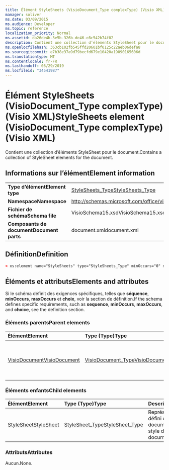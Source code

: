 ```yaml
---
title: Élément StyleSheets (VisioDocument_Type complexType) (Visio XML)
manager: soliver
ms.date: 03/09/2015
ms.audience: Developer
ms.topic: reference
localization_priority: Normal
ms.assetid: da26de4b-3e5b-326b-de46-e8c542b74f02
description: Contient une collection d’éléments StyleSheet pour le document.
ms.openlocfilehash: 363cb102fb545ffd20601bf0125c22aeb06defa8
ms.sourcegitcommit: e7b38e37a9d79becfd679e10420a19890165606d
ms.translationtype: MT
ms.contentlocale: fr-FR
ms.lasthandoff: 05/29/2019
ms.locfileid: "34541987"
---
```

# <a name="stylesheets-element-visiodocument_type-complextype-visio-xml"></a><span data-ttu-id="16338-103">Élément StyleSheets (VisioDocument_Type complexType) (Visio XML)</span><span class="sxs-lookup"><span data-stu-id="16338-103">StyleSheets element (VisioDocument_Type complexType) (Visio XML)</span></span>

<span data-ttu-id="16338-104">Contient une collection d’éléments StyleSheet pour le document.</span><span class="sxs-lookup"><span data-stu-id="16338-104">Contains a collection of StyleSheet elements for the document.</span></span>
  
## <a name="element-information"></a><span data-ttu-id="16338-105">Informations sur l’élément</span><span class="sxs-lookup"><span data-stu-id="16338-105">Element information</span></span>

|||
|:-----|:-----|
|<span data-ttu-id="16338-106">**Type d’élément**</span><span class="sxs-lookup"><span data-stu-id="16338-106">**Element type**</span></span> <br/> |[<span data-ttu-id="16338-107">StyleSheets_Type</span><span class="sxs-lookup"><span data-stu-id="16338-107">StyleSheets_Type</span></span>](stylesheets_type-complextypevisio-xml.md) <br/> |
|<span data-ttu-id="16338-108">**Namespace**</span><span class="sxs-lookup"><span data-stu-id="16338-108">**Namespace**</span></span> <br/> |http://schemas.microsoft.com/office/visio/2012/main  <br/> |
|<span data-ttu-id="16338-109">**Fichier de schéma**</span><span class="sxs-lookup"><span data-stu-id="16338-109">**Schema file**</span></span> <br/> |<span data-ttu-id="16338-110">VisioSchema15.xsd</span><span class="sxs-lookup"><span data-stu-id="16338-110">VisioSchema15.xsd</span></span>  <br/> |
|<span data-ttu-id="16338-111">**Composants de document**</span><span class="sxs-lookup"><span data-stu-id="16338-111">**Document parts**</span></span> <br/> |<span data-ttu-id="16338-112">document.xml</span><span class="sxs-lookup"><span data-stu-id="16338-112">document.xml</span></span>  <br/> |
   
## <a name="definition"></a><span data-ttu-id="16338-113">Définition</span><span class="sxs-lookup"><span data-stu-id="16338-113">Definition</span></span>

```XML
< xs:element name="StyleSheets" type="StyleSheets_Type" minOccurs="0" maxOccurs="1" ></xs:element >
```

## <a name="elements-and-attributes"></a><span data-ttu-id="16338-114">Éléments et attributs</span><span class="sxs-lookup"><span data-stu-id="16338-114">Elements and attributes</span></span>

<span data-ttu-id="16338-115">Si le schéma définit des exigences spécifiques, telles que **séquence**, **minOccurs**, **maxOccurs** et **choix**, voir la section de définition.</span><span class="sxs-lookup"><span data-stu-id="16338-115">If the schema defines specific requirements, such as **sequence**, **minOccurs**, **maxOccurs**, and **choice**, see the definition section.</span></span> 
  
### <a name="parent-elements"></a><span data-ttu-id="16338-116">Éléments parents</span><span class="sxs-lookup"><span data-stu-id="16338-116">Parent elements</span></span>

|<span data-ttu-id="16338-117">**Élément**</span><span class="sxs-lookup"><span data-stu-id="16338-117">**Element**</span></span>|<span data-ttu-id="16338-118">**Type (Type)**</span><span class="sxs-lookup"><span data-stu-id="16338-118">**Type**</span></span>|<span data-ttu-id="16338-119">**Description**</span><span class="sxs-lookup"><span data-stu-id="16338-119">**Description**</span></span>|
|:-----|:-----|:-----|
|[<span data-ttu-id="16338-120">VisioDocument</span><span class="sxs-lookup"><span data-stu-id="16338-120">VisioDocument</span></span>](visiodocument-elementvisio-xml.md) <br/> |[<span data-ttu-id="16338-121">VisioDocument_Type</span><span class="sxs-lookup"><span data-stu-id="16338-121">VisioDocument_Type</span></span>](visiodocument_type-complextypevisio-xml.md) <br/> |<span data-ttu-id="16338-122">Élément racine d’un document Microsoft Visio document.</span><span class="sxs-lookup"><span data-stu-id="16338-122">The root element of a Microsoft Visio document.</span></span>  <br/> |
   
### <a name="child-elements"></a><span data-ttu-id="16338-123">Éléments enfants</span><span class="sxs-lookup"><span data-stu-id="16338-123">Child elements</span></span>

|<span data-ttu-id="16338-124">**Élément**</span><span class="sxs-lookup"><span data-stu-id="16338-124">**Element**</span></span>|<span data-ttu-id="16338-125">**Type (Type)**</span><span class="sxs-lookup"><span data-stu-id="16338-125">**Type**</span></span>|<span data-ttu-id="16338-126">**Description**</span><span class="sxs-lookup"><span data-stu-id="16338-126">**Description**</span></span>|
|:-----|:-----|:-----|
|[<span data-ttu-id="16338-127">StyleSheet</span><span class="sxs-lookup"><span data-stu-id="16338-127">StyleSheet</span></span>](stylesheet-element-stylesheets_type-complextypevisio-xml.md) <br/> |[<span data-ttu-id="16338-128">StyleSheet_Type</span><span class="sxs-lookup"><span data-stu-id="16338-128">StyleSheet_Type</span></span>](stylesheet_type-complextypevisio-xml.md) <br/> |<span data-ttu-id="16338-129">Représente un style défini dans un document.</span><span class="sxs-lookup"><span data-stu-id="16338-129">Represents a style defined in a document.</span></span>  <br/> |
   
### <a name="attributes"></a><span data-ttu-id="16338-130">Attributs</span><span class="sxs-lookup"><span data-stu-id="16338-130">Attributes</span></span>

<span data-ttu-id="16338-131">Aucun.</span><span class="sxs-lookup"><span data-stu-id="16338-131">None.</span></span>
  

